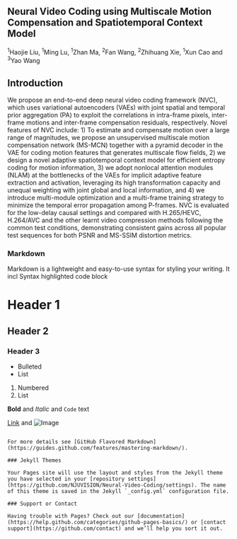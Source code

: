 ## Neural Video Coding using Multiscale Motion Compensation  and Spatiotemporal Context Model
<sup>1</sup>Haojie Liu, <sup>1</sup>Ming Lu, <sup>1</sup>Zhan Ma, <sup>2</sup>Fan Wang, <sup>2</sup>Zhihuang Xie, <sup>1</sup>Xun Cao and <sup>3</sup>Yao Wang

## Introduction
  We propose an end-to-end deep neural video coding framework (NVC), which uses variational autoencoders (VAEs) with joint spatial and temporal prior aggregation (PA) to exploit the correlations in intra-frame pixels, inter-frame motions and inter-frame compensation residuals, respectively. Novel features of NVC include: 1) To estimate and compensate motion over a large range of magnitudes, we propose an unsupervised multiscale motion compensation network (MS-MCN) together with a pyramid decoder in the VAE for coding motion features that generates multiscale flow fields, 2) we design a novel adaptive spatiotemporal context model for efficient entropy coding for motion information, 3) we adopt nonlocal attention modules (NLAM) at the bottlenecks of the VAEs for implicit adaptive feature extraction and activation, leveraging its high transformation capacity and unequal weighting with joint global and local information, and 4) we introduce multi-module optimization and a multi-frame training strategy to minimize the temporal error propagation among P-frames. NVC is evaluated for the low-delay causal settings and compared with H.265/HEVC, H.264/AVC and the other learnt video compression methods following the common test conditions, demonstrating consistent gains across all popular test sequences for both PSNR and MS-SSIM distortion metrics.

### Markdown

Markdown is a lightweight and easy-to-use syntax for styling your writing. It incl
Syntax highlighted code block

# Header 1
## Header 2
### Header 3

- Bulleted
- List

1. Numbered
2. List

**Bold** and _Italic_ and `Code` text

[Link](url) and ![Image](src)
```

For more details see [GitHub Flavored Markdown](https://guides.github.com/features/mastering-markdown/).

### Jekyll Themes

Your Pages site will use the layout and styles from the Jekyll theme you have selected in your [repository settings](https://github.com/NJUVISION/Neural-Video-Coding/settings). The name of this theme is saved in the Jekyll `_config.yml` configuration file.

### Support or Contact

Having trouble with Pages? Check out our [documentation](https://help.github.com/categories/github-pages-basics/) or [contact support](https://github.com/contact) and we’ll help you sort it out.
